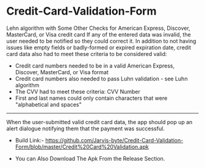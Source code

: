 # Credit-Card-Validation-Form
 Lehn algorithm with Some Other Checks for American Express, Discover, MasterCard, or Visa credit card
 If any of the entered data was invalid, the user needed to be notified so they could correct it. In addition to not having issues like empty fields or badly-formed or expired expiration date, credit card data also had to meet these criteria to be considered valid:

* Credit card numbers needed to be in a valid American Express, Discover, MasterCard, or Visa format 
* Credit card numbers also needed to pass Luhn validation - see Luhn algorithm
* The CVV had to meet these criteria: CVV Number
* First and last names could only contain characters that were "alphabetical and spaces"
---
When the user-submitted valid credit card data, the app should pop up an alert dialogue notifying them that the payment was successful.

* Build Link:- https://github.com/Jarvis-byte/Credit-Card-Validation-Form/blob/master/Credit%20Card%20Validation.apk

* You can Also Download The Apk From the Release Section.
